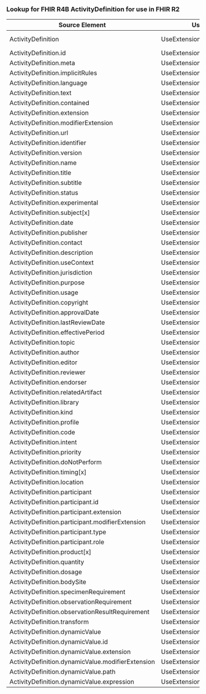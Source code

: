 ### Lookup for FHIR R4B ActivityDefinition for use in FHIR R2

| Source Element | Usage | Target |
| -------------- | ----- | ------ |
| ActivityDefinition | UseExtension | http://hl7.org/fhir/4.3/StructureDefinition/extension-ActivityDefinition |
| ActivityDefinition.id | UseExtensionFromAncestor | - |
| ActivityDefinition.meta | UseExtensionFromAncestor | - |
| ActivityDefinition.implicitRules | UseExtensionFromAncestor | - |
| ActivityDefinition.language | UseExtensionFromAncestor | - |
| ActivityDefinition.text | UseExtensionFromAncestor | - |
| ActivityDefinition.contained | UseExtensionFromAncestor | - |
| ActivityDefinition.extension | UseExtensionFromAncestor | - |
| ActivityDefinition.modifierExtension | UseExtensionFromAncestor | - |
| ActivityDefinition.url | UseExtensionFromAncestor | - |
| ActivityDefinition.identifier | UseExtensionFromAncestor | - |
| ActivityDefinition.version | UseExtensionFromAncestor | - |
| ActivityDefinition.name | UseExtensionFromAncestor | - |
| ActivityDefinition.title | UseExtensionFromAncestor | - |
| ActivityDefinition.subtitle | UseExtensionFromAncestor | - |
| ActivityDefinition.status | UseExtensionFromAncestor | - |
| ActivityDefinition.experimental | UseExtensionFromAncestor | - |
| ActivityDefinition.subject[x] | UseExtensionFromAncestor | - |
| ActivityDefinition.date | UseExtensionFromAncestor | - |
| ActivityDefinition.publisher | UseExtensionFromAncestor | - |
| ActivityDefinition.contact | UseExtensionFromAncestor | - |
| ActivityDefinition.description | UseExtensionFromAncestor | - |
| ActivityDefinition.useContext | UseExtensionFromAncestor | - |
| ActivityDefinition.jurisdiction | UseExtensionFromAncestor | - |
| ActivityDefinition.purpose | UseExtensionFromAncestor | - |
| ActivityDefinition.usage | UseExtensionFromAncestor | - |
| ActivityDefinition.copyright | UseExtensionFromAncestor | - |
| ActivityDefinition.approvalDate | UseExtensionFromAncestor | - |
| ActivityDefinition.lastReviewDate | UseExtensionFromAncestor | - |
| ActivityDefinition.effectivePeriod | UseExtensionFromAncestor | - |
| ActivityDefinition.topic | UseExtensionFromAncestor | - |
| ActivityDefinition.author | UseExtensionFromAncestor | - |
| ActivityDefinition.editor | UseExtensionFromAncestor | - |
| ActivityDefinition.reviewer | UseExtensionFromAncestor | - |
| ActivityDefinition.endorser | UseExtensionFromAncestor | - |
| ActivityDefinition.relatedArtifact | UseExtensionFromAncestor | - |
| ActivityDefinition.library | UseExtensionFromAncestor | - |
| ActivityDefinition.kind | UseExtensionFromAncestor | - |
| ActivityDefinition.profile | UseExtensionFromAncestor | - |
| ActivityDefinition.code | UseExtensionFromAncestor | - |
| ActivityDefinition.intent | UseExtensionFromAncestor | - |
| ActivityDefinition.priority | UseExtensionFromAncestor | - |
| ActivityDefinition.doNotPerform | UseExtensionFromAncestor | - |
| ActivityDefinition.timing[x] | UseExtensionFromAncestor | - |
| ActivityDefinition.location | UseExtensionFromAncestor | - |
| ActivityDefinition.participant | UseExtensionFromAncestor | - |
| ActivityDefinition.participant.id | UseExtensionFromAncestor | - |
| ActivityDefinition.participant.extension | UseExtensionFromAncestor | - |
| ActivityDefinition.participant.modifierExtension | UseExtensionFromAncestor | - |
| ActivityDefinition.participant.type | UseExtensionFromAncestor | - |
| ActivityDefinition.participant.role | UseExtensionFromAncestor | - |
| ActivityDefinition.product[x] | UseExtensionFromAncestor | - |
| ActivityDefinition.quantity | UseExtensionFromAncestor | - |
| ActivityDefinition.dosage | UseExtensionFromAncestor | - |
| ActivityDefinition.bodySite | UseExtensionFromAncestor | - |
| ActivityDefinition.specimenRequirement | UseExtensionFromAncestor | - |
| ActivityDefinition.observationRequirement | UseExtensionFromAncestor | - |
| ActivityDefinition.observationResultRequirement | UseExtensionFromAncestor | - |
| ActivityDefinition.transform | UseExtensionFromAncestor | - |
| ActivityDefinition.dynamicValue | UseExtensionFromAncestor | - |
| ActivityDefinition.dynamicValue.id | UseExtensionFromAncestor | - |
| ActivityDefinition.dynamicValue.extension | UseExtensionFromAncestor | - |
| ActivityDefinition.dynamicValue.modifierExtension | UseExtensionFromAncestor | - |
| ActivityDefinition.dynamicValue.path | UseExtensionFromAncestor | - |
| ActivityDefinition.dynamicValue.expression | UseExtensionFromAncestor | - |
